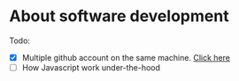 # About software development

Todo:
- [x] Multiple github account on the same machine. [Click here](https://github.com/thongphamvn/notes/blob/main/multiple-git-account.md)
- [ ] How Javascript work under-the-hood
